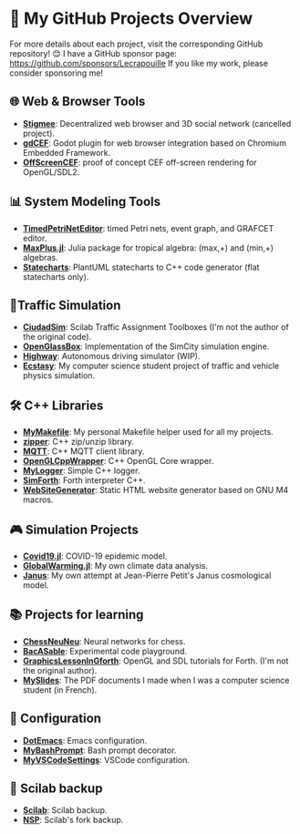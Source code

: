 # 🚀 My GitHub Projects Overview

For more details about each project, visit the corresponding GitHub repository! 😊
I have a GitHub sponsor page: https://github.com/sponsors/Lecrapouille If you like my work, please consider sponsoring me!

## 🌐 Web & Browser Tools
- **[Stigmee](https://github.com/stigmee)**: Decentralized web browser and 3D social network (cancelled project).
- **[gdCEF](https://github.com/Lecrapouille/gdcef)**: Godot plugin for web browser integration based on Chromium Embedded Framework.
- **[OffScreenCEF](https://github.com/Lecrapouille/OffScreenCEF)**: proof of concept CEF off-screen rendering for OpenGL/SDL2.

## 📊 System Modeling Tools
- **[TimedPetriNetEditor](https://github.com/Lecrapouille/TimedPetriNetEditor)**: timed Petri nets, event graph, and GRAFCET editor.
- **[MaxPlus.jl](https://github.com/Lecrapouille/MaxPlus.jl)**: Julia package for tropical algebra: (max,+) and (min,+) algebras.
- **[Statecharts](https://github.com/Lecrapouille/Statecharts)**: PlantUML statecharts to C++ code generator (flat statecharts only).

## 🚗Traffic Simulation
- **[CiudadSim](https://github.com/Lecrapouille/CiudadSim)**: Scilab Traffic Assignment Toolboxes (I'm not the author of the original code).
- **[OpenGlassBox](https://github.com/Lecrapouille/OpenGlassBox)**: Implementation of the SimCity simulation engine.
- **[Highway](https://github.com/Lecrapouille/Highway)**: Autonomous driving simulator (WIP).
- **[Ecstasy](https://github.com/Lecrapouille/Ecstasy)**: My computer science student project of traffic and vehicle physics simulation.

## 🛠️ C++ Libraries
- **[MyMakefile](https://github.com/Lecrapouille/MyMakefile)**: My personal Makefile helper used for all my projects.
- **[zipper](https://github.com/Lecrapouille/zipper)**: C++ zip/unzip library.
- **[MQTT](https://github.com/Lecrapouille/MQTT)**: C++ MQTT client library.
- **[OpenGLCppWrapper](https://github.com/Lecrapouille/OpenGLCppWrapper)**: C++ OpenGL Core wrapper.
- **[MyLogger](https://github.com/Lecrapouille/MyLogger)**: Simple C++ logger.
- **[SimForth](https://github.com/Lecrapouille/SimForth)**: Forth interpreter C++.
- **[WebSiteGenerator](https://github.com/Lecrapouille/WebSiteGenerator)**: Static HTML website generator based on GNU M4 macros.

## 🎮 Simulation Projects
- **[Covid19.jl](https://github.com/Lecrapouille/covid19.jl)**: COVID-19 epidemic model.
- **[GlobalWarming.jl](https://github.com/Lecrapouille/GlobalWarming.jl)**: My own climate data analysis.
- **[Janus](https://github.com/Lecrapouille/Janus)**: My own attempt at Jean-Pierre Petit's Janus cosmological model.

## 📚 Projects for learning
- **[ChessNeuNeu](https://github.com/Lecrapouille/ChessNeuNeu)**: Neural networks for chess.
- **[BacASable](https://github.com/Lecrapouille/BacASable)**: Experimental code playground.
- **[GraphicsLessonInGforth](https://github.com/Lecrapouille/GraphicsLessonInGforth)**: OpenGL and SDL tutorials for Forth. (I'm not the original author).
- **[MySlides](https://github.com/Lecrapouille/MySlides)**: The PDF documents I made when I was a computer science student (in French).

## 🔧 Configuration
- **[DotEmacs](https://github.com/Lecrapouille/DotEmacs)**: Emacs configuration.
- **[MyBashPrompt](https://github.com/Lecrapouille/MyBashPrompt)**: Bash prompt decorator.
- **[MyVSCodeSettings](https://github.com/Lecrapouille/MyVSCodeSettings)**: VSCode configuration.

## 🦜 Scilab backup
- **[Scilab](https://github.com/Lecrapouille/Scilab)**: Scilab backup.
- **[NSP](https://github.com/Lecrapouille/NSP)**: Scilab's fork backup.
